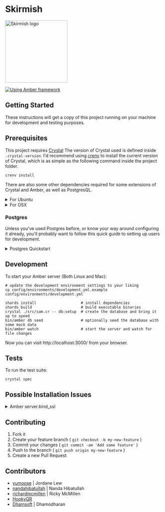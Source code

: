 # Skirmish

<img src="https://skirmish.online/dist/images/logo-dark.svg" width="200px" height="200px" alt="Skirmish logo">

[![Using Amber framework](https://img.shields.io/badge/using-amber_framework-orange.svg)](https://amberframework.org)

## Getting Started

These instructions will get a copy of this project running on your machine for development and testing purposes.

## Prerequisites

This project requires [Crystal](https://crystal-lang.org/)
The version of Crystal used is defined inside `.crystal-version`.
I'd recommend using [crenv](https://github.com/pine/crenv) to install the current version of Crystal, which is as simple as the following command inside the project folder.

```shell
crenv install
```

There are also some other dependencies required for some extensions of Crystal and Amber, as well as PostgresQL.

<details><summary>For Ubuntu</summary>

```shell
sudo apt install -y postgresql libssl-dev libxml2-dev libyaml-dev libgmp-dev libreadline-dev libevent-dev libsqlite3-dev
```
</details>

<details><summary>For OSX</summary>

```shell
brew tap amberframework/amber
brew install amber
brew install postgresql
```
</details>

### Postgres
Unless you've used Postgres before, or know your way around configuring it already, you'll probably want to follow this quick guide to setting up users for development.

<details><summary>Postgres Quickstart</summary>

### User creation
<details><summary>For Ubuntu</summary>

```shell
# start a session as the postgres user
sudo su - postgres;

# create a user named postgres if it doesn't already exist
create user skirmish;

# then grant it super user access
alter user skirmish with superuser;

# optionally create a user to login to postgres yourself
create user <username> --pwprompt;

# exit the session as postgres
exit
```
</details>

<details><summary>For OSX</summary>

```shell
# start a session as the postgres user
psql postgres

# create a user named postgres if it doesn't already exist
create user skirmish;

# then grant it super user access
alter user skirmish with superuser;

# exit the session as postgres
exit
```
</details>

### Authentication configuration
To change the authentication with postgres to use a simple password 'trust' authentication method, we'll need to edit the `pg_hba.conf` file.

<details><summary>For Ubuntu</summary>

```shell
sudo vim /etc/postgresql/9.5/main/pg_hba.conf
```
</details>

<details><summary>For OSX</summary>

```shell
vim /usr/local/var/postgres/pg_hba.conf
```
</details>

Replace `md5` with `trust` on the lines for local connections
```shell
# IPv4 local connections:
host    all             all             127.0.0.1/32            trust
# IPv6 local connections:
host    all             all             ::1/128                 trust
```

### Restarting the Postgres service

And finally, ensure the settings for postgres have been applied by restarting the service

<details><summary>For Ubuntu</summary>

```shell
sudo service postgresql restart
```
</details>

<details><summary>For OSX</summary>

```shell
brew services restart postgresql
```
</details>

</details>

## Development

To start your Amber server (Both Linux and Mac):

```shell
# update the development environment settings to your liking
cp config/environments/development.yml.example config/environments/development.yml

shards install                    # install dependencies
shards build                      # build executable binaries
crystal ./src/sam.cr -- db:setup  # create the database and bring it up to speed
bin/amber db seed                 # optionally seed the database with some mock data
bin/amber watch                   # start the server and watch for file changes
```

Now you can visit http://localhost:3000/ from your browser.

## Tests

To run the test suite:

```shell
crystal spec
```

## Possible Installation Issues
<details><summary>Amber server.bind_ssl</summary>

Some setups are hitting undefined `bind_ssl` method errors within Amber itself. The good news is that we don't actually need it.

```crystal
Error in src/skirmish.cr:3: instantiating 'Amber::Server:Class#start()'

Amber::Server.start
              ^~~~~

in lib/amber/src/amber/server/server.cr:17: instantiating 'Amber::Server#run()'

      instance.run
               ^~~

in lib/amber/src/amber/server/server.cr:50: instantiating 'start()'

        start
        ^~~~~

in lib/amber/src/amber/server/server.cr:62: undefined method 'bind_ssl' for HTTP::Server

        server.bind_ssl Amber.settings.host, Amber.settings.port, ssl_config, settings.port_reuse
               ^~~~~~~~

Rerun with --error-trace to show a complete error trace.
```

### Resolution
Open the breaking file `/skirmish/lib/amber/src/amber/server/server.cr`

And comment out lines 60-63 and 65

```crystal
#  if ssl_enabled?
#    ssl_config = Amber::SSL.new(settings.ssl_key_file.not_nil!, settings.ssl_cert_file.not_nil!).generate_tls
#    server.bind_ssl Amber.settings.host, Amber.settings.port, ssl_config, settings.port_reuse
#  else
    server.bind_tcp Amber.settings.host, Amber.settings.port, settings.port_reuse
#  end
```
</details>

## Contributing
1. Fork it
2. Create your feature branch ( `git checkout -b my-new-feature` )
3. Commit your changes ( `git commit -am 'Add some feature'` )
4. Push to the branch ( `git push origin my-new-feature` )
5. Create a new Pull Request

## Contributors
- [yumoose](https://github.com/yumoose) | Jordane Lew
- [nandahibatullah](https://github.com/nandahibatullah) | Nanda Hibatullah
- [richardmcmillen](https://github.com/richardmcmillen) | Ricky McMillen
- [HookyQR](https://github.com/HookyQR)
- [Dhamsoft](https://github.com/Dhamsoft) | Dhamodharan
